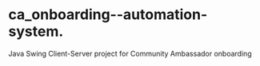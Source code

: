 # ca_onboarding--automation-system.
Java Swing Client-Server project for Community Ambassador onboarding
